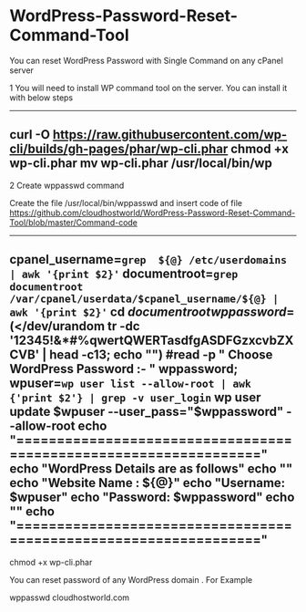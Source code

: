# WordPress-Password-Reset-Command-Tool
You can reset WordPress Password with Single Command on any cPanel server

1  You will need to install WP command tool on the server. You can install it with below steps

----------------------
curl -O https://raw.githubusercontent.com/wp-cli/builds/gh-pages/phar/wp-cli.phar
chmod +x wp-cli.phar
mv wp-cli.phar /usr/local/bin/wp
----------------------

2 Create wppasswd command 

Create the file  /usr/local/bin/wppasswd  and insert code of file https://github.com/cloudhostworld/WordPress-Password-Reset-Command-Tool/blob/master/Command-code

------------------
cpanel_username=`grep  ${@} /etc/userdomains | awk '{print $2}'`
documentroot=`grep documentroot /var/cpanel/userdata/$cpanel_username/${@} | awk '{print $2}'`
cd $documentroot
wppassword=$(</dev/urandom tr -dc '12345!&*#%qwertQWERTasdfgASDFGzxcvbZXCVB' | head -c13; echo "")
#read -p " Choose WordPress Password :- " wppassword;
wpuser=`wp user list --allow-root | awk {'print $2'} | grep -v user_login`
wp user update $wpuser --user_pass="$wppassword" --allow-root
echo "================================================================="
echo "WordPress Details are as follows"
echo ""
echo "Website Name : ${@}"
echo "Username: $wpuser"
echo "Password: $wppassword"
echo ""
echo "================================================================="
-------------------

chmod +x wp-cli.phar

You can reset password of any WordPress domain . 
For Example  

wppasswd  cloudhostworld.com

